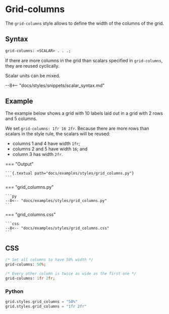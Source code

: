 # Grid-columns

The `grid-columns` style allows to define the width of the columns of the grid.

## Syntax

```sass
grid-columns: <SCALAR> . . .;
```

If there are more columns in the grid than scalars specified in `grid-columns`, they are reused cyclically.

Scalar units can be mixed.

--8<-- "docs/styles/snippets/scalar_syntax.md"

## Example

The example below shows a grid with 10 labels laid out in a grid with 2 rows and 5 columns.

We set `grid-columns: 1fr 16 2fr`.
Because there are more rows than scalars in the style rule, the scalars will be reused:

 - columns 1 and 4 have width `1fr`;
 - columns 2 and 5 have width `16`; and
 - column 3 has width `2fr`.


=== "Output"

    ```{.textual path="docs/examples/styles/grid_columns.py"}
    ```

=== "grid_columns.py"

    ```py
    --8<-- "docs/examples/styles/grid_columns.py"
    ```

=== "grid_columns.css"

    ```css
    --8<-- "docs/examples/styles/grid_columns.css"
    ```

## CSS

```sass
/* Set all columns to have 50% width */
grid-columns: 50%;

/* Every other column is twice as wide as the first one */
grid-columns: 1fr 2fr;
```

### Python

```py
grid.styles.grid_columns = "50%"
grid.styles.grid_columns = "1fr 2fr"
```
